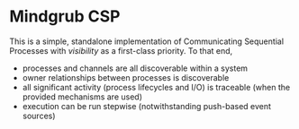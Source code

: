 # Mindgrub CSP

This is a simple, standalone implementation of Communicating Sequential
Processes with *visibility* as a first-class priority.  To that end,

- processes and channels are all discoverable within a system
- owner relationships between processes is discoverable
- all significant activity (process lifecycles and I/O) is traceable (when the
  provided mechanisms are used)
- execution can be run stepwise (notwithstanding push-based event sources)
